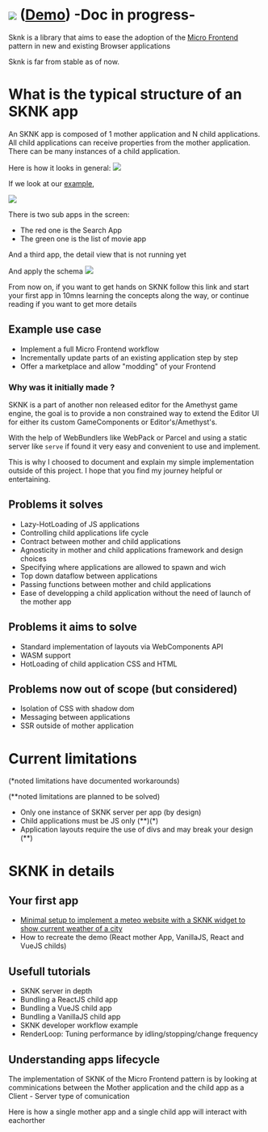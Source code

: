 # ![](http://cdn.infra.tetel.in/sknk/sknk.png) ([Demo](https://sknk-demo-uld3cp3nxa-uc.a.run.app/)) -Doc in progress-
Sknk is a library that aims to ease the adoption of the [Micro Frontend](https://micro-frontends.org/) pattern in new and existing Browser applications

Sknk is far from stable as of now.


# What is the typical structure of an SKNK app
An SKNK app is composed of 1 mother application and N child applications.
All child applications can receive properties from the mother application.
There can be many instances of a child application.
 
Here is how it looks in general:
![](http://cdn.infra.tetel.in/sknk/sknk-diagramgeneral.png)

If we look at our [example](https://sknk-demo-uld3cp3nxa-uc.a.run.app), 
 
![](http://cdn.infra.tetel.in/sknk/skunkjschunks.png)

There is two sub apps in the screen:

- The red one is the Search App
- The green one is the list of movie app

And a third app, the detail view that is not running yet

And apply the schema
![](http://cdn.infra.tetel.in/sknk/sknk-diagram.png)

From now on, if you want to get hands on SKNK follow this link and start your first app in 10mns
learning the concepts along the way, or continue reading if you want to get more details

## Example use case
- Implement a full Micro Frontend workflow
- Incrementally update parts of an existing application step by step
- Offer a marketplace and allow "modding" of your Frontend

### Why was it initially made ?
SKNK is a part of another non released editor for the Amethyst game engine,
the goal is to provide a non constrained way to extend the Editor UI for either its custom
GameComponents or Editor's/Amethyst's.

With the help of WebBundlers like WebPack or Parcel and using a static server like `serve` if found
it very easy and convenient to use and implement.

This is why I choosed to document and explain my simple implementation outside of this project.
I hope that you find my journey helpful or entertaining.
 

## Problems it solves
- Lazy-HotLoading of JS applications
- Controlling child applications life cycle
- Contract between mother and child applications
- Agnosticity in mother and child applications framework and design choices
- Specifying where applications are allowed to spawn and wich
- Top down dataflow between applications
- Passing functions between mother and child applications
- Ease of developping a child application without the need of launch of the mother app

## Problems it aims to solve
- Standard implementation of layouts via WebComponents API
- WASM support
- HotLoading of child application CSS and HTML

## Problems now out of scope (but considered)
- Isolation of CSS with shadow dom
- Messaging between applications 
- SSR outside of mother application

# Current limitations
(*noted limitations have documented workarounds)

(**noted limitations are planned to be solved)
- Only one instance of SKNK server per app (by design)
- Child applications must be JS only (*\*)(\*)
- Application layouts require the use of divs and may break your design (**)

# SKNK in details
## Your first app
- [Minimal setup to implement a meteo website with a SKNK widget to show current weather of a city](https://dkfn.github.io/sknk/hands-on/weather)
- How to recreate the demo (React mother App, VanillaJS, React and VueJS childs)

## Usefull tutorials
- SKNK server in depth
- Bundling a ReactJS child app
- Bundling a VueJS child app
- Bundling a VanillaJS child app
- SKNK developer workflow example
- RenderLoop: Tuning performance by idling/stopping/change frequency

## Understanding apps lifecycle

The implementation of SKNK of the Micro Frontend pattern is by looking at comminications between the Mother application and the
child app as a Client - Server type of comunication

Here is how a single mother app and a single child app will interact with eachorther
